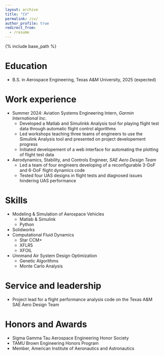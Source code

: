 ```yaml
---
layout: archive
title: "CV"
permalink: /cv/
author_profile: true
redirect_from:
  - /resume
---
```


{% include base_path %}

Education
======
* B.S. in Aerospace Engineering, Texas A&M University, 2025 (expected)

Work experience
======
* Summer 2024: Aviation Systems Engineering Intern, *Garmin International Inc*.
  * Developed a Matlab and Simulinkk Analysis tool for playing flight test data through automatic flight control algorithms
  * Led workshops teaching three teams of engineers to use the Simulink Analysis tool and presented on project developement progress
  * Initiated developement of a web interface for automating the plotting of flight test data
* Aerodynamics, Stability, and Controls Engineer, *SAE Aero Design Team*
  * Led a team of four engineers developing of a reconfigurable 3-DoF and 6-DoF flight dynamics code
  * Tested four UAS designs in flight tests and diagnosed issues hindering UAS performance
  
Skills
======
* Modeling & Simulation of Aerospace Vehicles
  * Matlab & Simulink
  * Python
* Solidworks
* Computational Fluid Dynamics
  * Star CCM+
  * XFLR5
  * XFOIL
* Unnmand Air System Design Optimization
  * Genetic Algorithms
  * Monte Carlo Analysis


<!-- Publications
======
  <ul>{% for post in site.publications reversed %}
    {% include archive-single-cv.html %}
  {% endfor %}</ul>
   -->
<!-- Talks
======
  <ul>{% for post in site.talks reversed %}
    {% include archive-single-talk-cv.html  %}
  {% endfor %}</ul>
   -->
<!-- Teaching
======
  <ul>{% for post in site.teaching reversed %}
    {% include archive-single-cv.html %}
  {% endfor %}</ul>
   -->
Service and leadership
======
* Project lead for a flight performance analysis code on the Texas A&M SAE Aero Design Team

Honors and Awards
======
* Sigma Gamma Tau Aerospace Engineering Honor Society
* TAMU Brown Engineering Honors Program
* Member, American Institute of Aeronautics and Astronautics 

